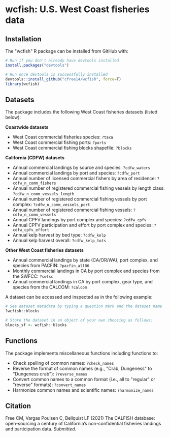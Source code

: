 wcfish: U.S. West Coast fisheries data
======================================================================

Installation
------------

The "wcfish" R package can be installed from GitHub with:

``` r
# Run if you don't already have devtools installed
install.packages("devtools")

# Run once devtools is successfully installed
devtools::install_github("cfree14/wcfish", force=T)
library(wcfish)
```

Datasets
---------

The package includes the following West Coast fisheries datasets (listed below):

__Coastwide datasets__
- West Coast commercial fisheries species: `?taxa`
- West Coast commercial fishing ports: `?ports`
- West Coast commercial fishing blocks shapefile: `?blocks`

__California (CDFW) datasets__
- Annual commercial landings by source and species: `?cdfw_waters`
- Annual commercial landings by port and species: `?cdfw_port`
- Annual number of licensed commercial fishers by area of residence: `?cdfw_n_comm_fishers`
- Annual number of registered commercial fishing vessels by length class: `?cdfw_n_comm_vessels_length`
- Annual number of registered commercial fishing vessels by port complex: `?cdfw_n_comm_vessels_port`
- Annual number of registered commercial fishing vessels: `?cdfw_n_comm_vessels`
- Annual CPFV landings by port complex and species: `?cdfw_cpfv`
- Annual CPFV participation and effort by port complex and species: `?cdfw_cpfv_effort`
- Annual kelp harvest by bed type: `?cdfw_kelp`
- Annual kelp harvest overall: `?cdfw_kelp_tots`

__Other West Coast fisheries datasets__
- Annual commercial landings by state (CA/OR/WA), port complex, and species from PACFIN: `?pacfin_all06`
- Monthly commercial landings in CA by port complex and species from the SWFCC: `?swfsc`
- Annual commercial landings in CA by port complex, gear type, and species from the CALCOM: `?calcom`

A dataset can be accessed and inspected as in the following example:

``` r
# See dataset metadata by typing a question mark and the dataset name
?wcfish::blocks

# Store the dataset in an object of your own choosing as follows:
blocks_sf <- wcfish::blocks
```


Functions
---------

The package implements miscellaneous functions including functions to:

- Check spelling of common names: `?check_names`
- Reverse the format of common names (e.g., "Crab, Dungeness" to "Dungeness crab"): `?reverse_names`
- Convert common names to a common format (i.e., all to "regular" or "reverse" formats): `?convert_names`
- Harmonize common names and scientific names: `?harmonize_names`


Citation
---------

Free CM, Vargas Poulsen C, Bellquist LF (2021) The CALFISH database: open-sourcing a century of California’s non-confidential fisheries landings and participation data. _Submitted_.
